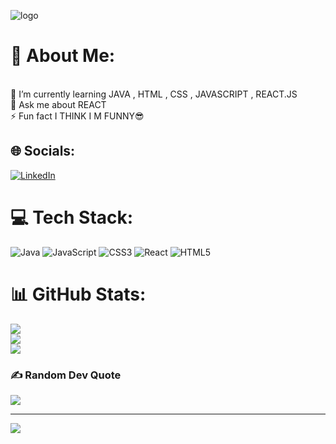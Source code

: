![logo]()
# 💫 About Me:
<br>🌱 I’m currently learning  JAVA , HTML , CSS , JAVASCRIPT , REACT.JS<br>💬 Ask me about REACT<br>⚡ Fun fact I THINK I M FUNNY😎


## 🌐 Socials:
[![LinkedIn](https://img.shields.io/badge/LinkedIn-%230077B5.svg?logo=linkedin&logoColor=white)](https://linkedin.com/in/https://www.linkedin.com/in/rudra-chandra-942440172/) 

# 💻 Tech Stack:
![Java](https://img.shields.io/badge/java-%23ED8B00.svg?style=for-the-badge&logo=java&logoColor=white) ![JavaScript](https://img.shields.io/badge/javascript-%23323330.svg?style=for-the-badge&logo=javascript&logoColor=%23F7DF1E) ![CSS3](https://img.shields.io/badge/css3-%231572B6.svg?style=for-the-badge&logo=css3&logoColor=white) ![React](https://img.shields.io/badge/react-%2320232a.svg?style=for-the-badge&logo=react&logoColor=%2361DAFB) ![HTML5](https://img.shields.io/badge/html5-%23E34F26.svg?style=for-the-badge&logo=html5&logoColor=white)
# 📊 GitHub Stats:
![](https://github-readme-stats.vercel.app/api?username=Noobcoder2042&theme=dark&hide_border=false&include_all_commits=true&count_private=true)<br/>
![](https://github-readme-streak-stats.herokuapp.com/?user=Noobcoder2042&theme=dark&hide_border=false)<br/>
![](https://github-readme-stats.vercel.app/api/top-langs/?username=Noobcoder2042&theme=dark&hide_border=false&include_all_commits=true&count_private=true&layout=compact)

### ✍️ Random Dev Quote
![](https://quotes-github-readme.vercel.app/api?type=horizontal&theme=radical)

---
[![](https://visitcount.itsvg.in/api?id=Noobcoder2042&icon=0&color=0)](https://visitcount.itsvg.in)


